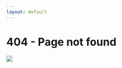 ```yaml
---
layout: default
---
```


# 404 - Page not found


<img src="https://c.tenor.com/-P-xeHYEY9QAAAAd/sad-pablo-lonely.gif"></img>
